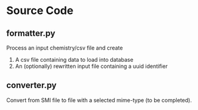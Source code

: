 # Source Code
## formatter.py

Process an input chemistry/csv file and create 
1. A csv file containing data to load into database
2. An (optionally) rewritten input file containing a uuid identifier 

## converter.py

Convert from SMI file to file with a selected mime-type (to be completed).
